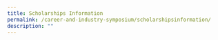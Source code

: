 ```yaml
---
title: Scholarships Information
permalink: /career-and-industry-symposium/scholarshipsinformation/
description: ""
---
```

